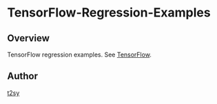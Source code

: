 TensorFlow-Regression-Examples
===

## Overview

TensorFlow regression examples. See [TensorFlow](https://github.com/tensorflow/tensorflow).

## Author

[t2sy](https://github.com/fisproject)
